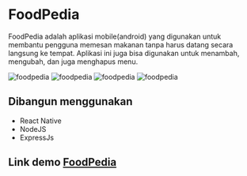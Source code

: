 # FoodPedia

FoodPedia adalah aplikasi mobile(android) yang digunakan untuk membantu pengguna memesan makanan tanpa harus datang secara langsung ke tempat. Aplikasi ini juga bisa digunakan untuk menambah, mengubah, dan juga menghapus menu.

![foodpedia](/assets/image/Screenshot_2020-10-24-12-57-18.png)
![foodpedia](/assets//image/Screenshot_2020-10-24-12-57-26.png)
![foodpedia](/assets/image/Screenshot_2020-10-24-12-57-43.png)
![foodpedia](/assets/image/Screenshot_2020-10-24-12-58-27.png)

## Dibangun menggunakan
* React Native
* NodeJS
* ExpressJs

## Link demo [FoodPedia](https://drive.google.com/file/d/1WkIT8-kV4nWmCDEV3U9WMsL0iCMXW5cK/view?usp=sharing)
